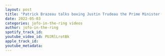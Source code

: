 ```yaml
---
layout: post
title: "Patrick Brazeau talks boxing Justin Trudeau the Prime Minister of Canada, mental health"
date: 2022-05-03
categories: jofo-in-the-ring videos
author: jofo-in-the-ring
spotify_track_id: 
youtube_video_id: PUJRlLrotBk
apple_track_id: 
youtube_metadata: 
---
```

